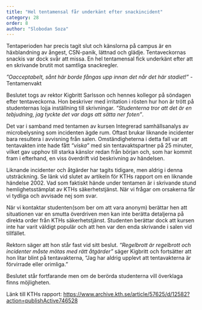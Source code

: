 ```yaml
---
title: "Hel tentamensal får underkänt efter snackincident"
category: 28
order: 8
author: "Slobodan Soza"
---
```


Tentaperioden har precis tagit slut och känslorna på campus är en häxblandning av ångest, CSN-panik, lättnad och glädje. Tentaveckornas snackis var dock svår att missa. En hel tentamensal fick underkänt efter att en skrivande brutit mot samtliga snackregler. 

_”Oacceptabelt, sånt här borde fångas upp innan det når det här stadiet!”_ - Tentamenvakt

Beslutet togs av rektor Kigbritt Sarlsson och hennes kollegor på söndagen efter tentaveckorna. Hon beskriver med irritation i rösten hur hon är trött på studenternas lojja inställning till skrivningar. _“Studenterna tror att det är en tebjudning, jag tyckte det var dags att sätta ner foten”_.

Det var i samband med tentamen av kursen Integrerad samhällsanalys av microbelysning som incidenten ägde rum. Oftast brukar liknande incidenter bara resultera i avvisning från salen. Omständigheterna i detta fall var att tentavakten inte hade fått _“viska”_ med sin tentavaktspartner på 25 minuter, vilket gav upphov till starka känslor redan från början och, som har kommit fram i efterhand, en viss överdrift vid beskrivning av händelsen. 

Liknande incidenter och åtgärder har tagits tidigare, men aldrig i denna utsträckning. Se länk vid slutet av artikeln för KTHs rapport om en liknande händelse 2002. Vad som faktiskt hände under tentamen är i skrivande stund hemlighetsstämplat av KTHs säkerhetstjänst. När vi frågar om orsakerna får vi tydliga och avvisade nej som svar. 

När vi kontaktar studenten(som ber om att vara anonym) berättar hen att situationen var en smutta överdriven men kan inte berätta detaljerna på direkta order från KTHs säkerhetstjänst. Studenten berättar dock att kursen inte har varit väldigt populär och att hen var den enda skrivande i salen vid tillfället. 

Rektorn säger att hon står fast vid sitt beslut. _“Regelbrott är regelbrott och incidenter måste mötas med rätt åtgärder”_ säger Kigbritt och fortsätter att hon litar blint på tentavakterna, “Jag har aldrig upplevt att tentavakterna är förvirrade eller orimliga.”

Beslutet står fortfarande men om de berörda studenterna vill överklaga finns möjligheten.

Länk till KTHs rapport: <span style="user-select: none;-moz-user-select: none;-ms-user-select: none;-khtml-user-select: none;-webkit-user-select: none;-webkit-touch-callout: none;">https://www.archive.kth.se/article/57625/d/12582?action=publishActive746528</span>